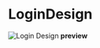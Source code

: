 # LoginDesign
![Login Design](https://user-images.githubusercontent.com/64285647/104126793-6d68c980-5313-11eb-9989-52a70ebdf080.gif)
**preview**
